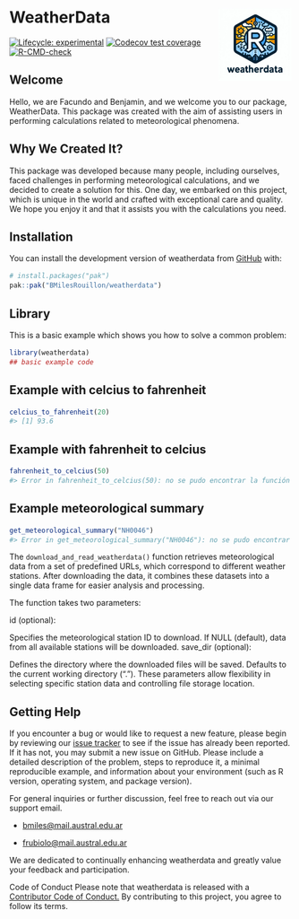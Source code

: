 
<!-- README.md is generated from README.Rmd. Please edit that file -->

# WeatherData <img src="man/figures/logo.jpeg" align="right" width="130"/>

<!-- badges: start -->

[![Lifecycle:
experimental](https://img.shields.io/badge/lifecycle-experimental-orange.svg)](https://lifecycle.r-lib.org/articles/stages.html#experimental)
[![Codecov test
coverage](https://codecov.io/gh/BMilesRouillon/weatherdata/graph/badge.svg)](https://app.codecov.io/gh/BMilesRouillon/weatherdata)
[![R-CMD-check](https://github.com/BMilesRouillon/weatherdata/actions/workflows/R-CMD-check.yaml/badge.svg)](https://github.com/BMilesRouillon/weatherdata/actions/workflows/R-CMD-check.yaml)

<!-- badges: end -->

## Welcome

Hello, we are Facundo and Benjamin, and we welcome you to our package,
WeatherData. This package was created with the aim of assisting users in
performing calculations related to meteorological phenomena.

## Why We Created It?

This package was developed because many people, including ourselves,
faced challenges in performing meteorological calculations, and we
decided to create a solution for this. One day, we embarked on this
project, which is unique in the world and crafted with exceptional care
and quality. We hope you enjoy it and that it assists you with the
calculations you need.

## Installation

You can install the development version of weatherdata from
[GitHub](https://github.com/) with:

``` r
# install.packages("pak")
pak::pak("BMilesRouillon/weatherdata")
```

## Library

This is a basic example which shows you how to solve a common problem:

``` r
library(weatherdata)
## basic example code
```

## Example with celcius to fahrenheit

``` r
celcius_to_fahrenheit(20)
#> [1] 93.6
```

## Example with fahrenheit to celcius

``` r
fahrenheit_to_celcius(50)
#> Error in fahrenheit_to_celcius(50): no se pudo encontrar la función "fahrenheit_to_celcius"
```

## Example meteorological summary

``` r
get_meteorological_summary("NH0046")
#> Error in get_meteorological_summary("NH0046"): no se pudo encontrar la función "get_meteorological_summary"
```

The `download_and_read_weatherdata()` function retrieves meteorological
data from a set of predefined URLs, which correspond to different
weather stations. After downloading the data, it combines these datasets
into a single data frame for easier analysis and processing.

The function takes two parameters:

id (optional):

Specifies the meteorological station ID to download. If NULL (default),
data from all available stations will be downloaded. save_dir
(optional):

Defines the directory where the downloaded files will be saved. Defaults
to the current working directory (“.”). These parameters allow
flexibility in selecting specific station data and controlling file
storage location.

## Getting Help

If you encounter a bug or would like to request a new feature, please
begin by reviewing our [issue
tracker](https://github.com/BMilesRouillon/weatherdata/issues) to see if
the issue has already been reported. If it has not, you may submit a new
issue on GitHub. Please include a detailed description of the problem,
steps to reproduce it, a minimal reproducible example, and information
about your environment (such as R version, operating system, and package
version).

For general inquiries or further discussion, feel free to reach out via
our support email.

- bmiles@mail.austral.edu.ar

- frubiolo@mail.austral.edu.ar

We are dedicated to continually enhancing weatherdata and greatly value
your feedback and participation.

Code of Conduct Please note that weatherdata is released with a
[Contributor Code of
Conduct.](https://www.contributor-covenant.org/version/1/2/0/code-of-conduct/)
By contributing to this project, you agree to follow its terms.
